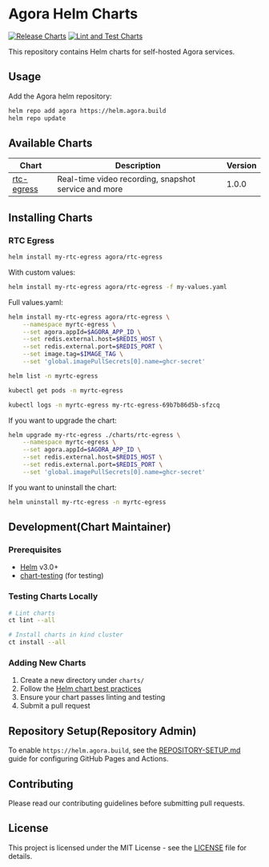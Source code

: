 # Agora Helm Charts

[![Release Charts](https://github.com/AgoraIO/helm-charts/actions/workflows/release.yml/badge.svg)](https://github.com/AgoraIO/helm-charts/actions/workflows/release.yml)
[![Lint and Test Charts](https://github.com/AgoraIO/helm-charts/actions/workflows/lint-test.yml/badge.svg)](https://github.com/AgoraIO/helm-charts/actions/workflows/lint-test.yml)

This repository contains Helm charts for self-hosted Agora services.

## Usage

Add the Agora helm repository:

```bash
helm repo add agora https://helm.agora.build
helm repo update
```

## Available Charts

| Chart | Description | Version |
|-------|-------------|---------|
| [rtc-egress](./charts/rtc-egress) | Real-time video recording, snapshot service and more | 1.0.0 |

## Installing Charts

### RTC Egress

```bash
helm install my-rtc-egress agora/rtc-egress
```

With custom values:

```bash
helm install my-rtc-egress agora/rtc-egress -f my-values.yaml
```

Full values.yaml:

```bash
helm install my-rtc-egress agora/rtc-egress \
    --namespace myrtc-egress \
    --set agora.appId=$AGORA_APP_ID \
    --set redis.external.host=$REDIS_HOST \
    --set redis.external.port=$REDIS_PORT \
    --set image.tag=$IMAGE_TAG \
    --set 'global.imagePullSecrets[0].name=ghcr-secret'
```

```bash
helm list -n myrtc-egress
```

```bash
kubectl get pods -n myrtc-egress
```

```bash
kubectl logs -n myrtc-egress my-rtc-egress-69b7b86d5b-sfzcq
```

If you want to upgrade the chart:
```bash
helm upgrade my-rtc-egress ./charts/rtc-egress \
    --namespace myrtc-egress \
    --set agora.appId=$AGORA_APP_ID \
    --set redis.external.host=$REDIS_HOST \
    --set redis.external.port=$REDIS_PORT \
    --set 'global.imagePullSecrets[0].name=ghcr-secret'
```

If you want to uninstall the chart:
```bash
helm uninstall my-rtc-egress -n myrtc-egress
```

## Development(Chart Maintainer)

### Prerequisites

- [Helm](https://helm.sh/docs/intro/install/) v3.0+
- [chart-testing](https://github.com/helm/chart-testing) (for testing)

### Testing Charts Locally

```bash
# Lint charts
ct lint --all

# Install charts in kind cluster
ct install --all
```

### Adding New Charts

1. Create a new directory under `charts/`
2. Follow the [Helm chart best practices](https://helm.sh/docs/chart_best_practices/)
3. Ensure your chart passes linting and testing
4. Submit a pull request

## Repository Setup(Repository Admin)

To enable `https://helm.agora.build`, see the [REPOSITORY-SETUP.md](REPOSITORY-SETUP.md) guide for configuring GitHub Pages and Actions.

## Contributing

Please read our contributing guidelines before submitting pull requests.

## License

This project is licensed under the MIT License - see the [LICENSE](LICENSE) file for details.